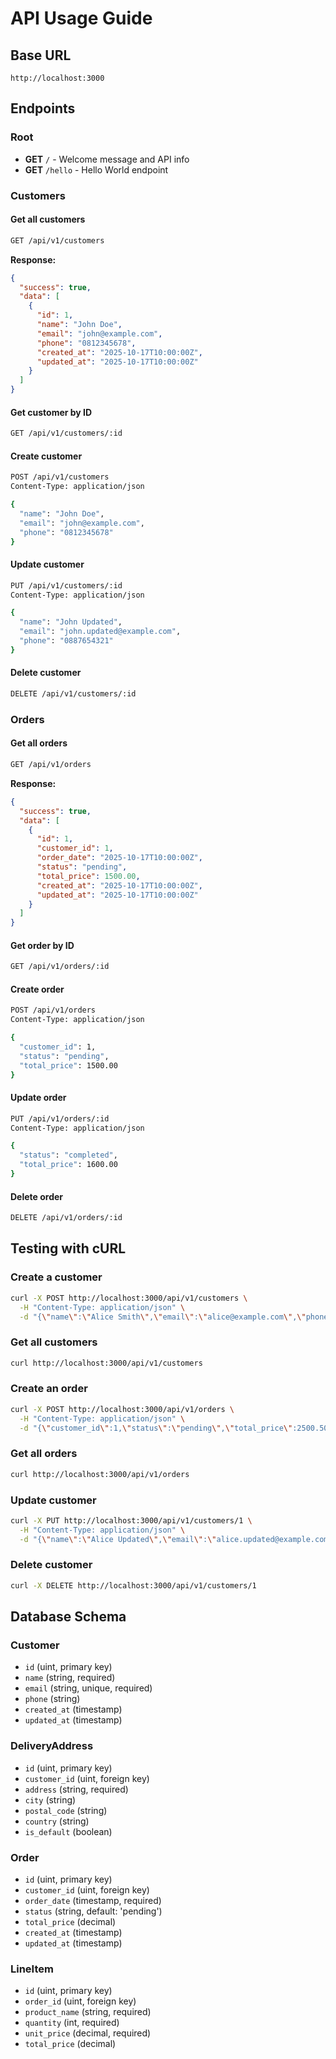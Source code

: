 # API Usage Guide

## Base URL
```
http://localhost:3000
```

## Endpoints

### Root
- **GET** `/` - Welcome message and API info
- **GET** `/hello` - Hello World endpoint

### Customers

#### Get all customers
```bash
GET /api/v1/customers
```

**Response:**
```json
{
  "success": true,
  "data": [
    {
      "id": 1,
      "name": "John Doe",
      "email": "john@example.com",
      "phone": "0812345678",
      "created_at": "2025-10-17T10:00:00Z",
      "updated_at": "2025-10-17T10:00:00Z"
    }
  ]
}
```

#### Get customer by ID
```bash
GET /api/v1/customers/:id
```

#### Create customer
```bash
POST /api/v1/customers
Content-Type: application/json

{
  "name": "John Doe",
  "email": "john@example.com",
  "phone": "0812345678"
}
```

#### Update customer
```bash
PUT /api/v1/customers/:id
Content-Type: application/json

{
  "name": "John Updated",
  "email": "john.updated@example.com",
  "phone": "0887654321"
}
```

#### Delete customer
```bash
DELETE /api/v1/customers/:id
```

### Orders

#### Get all orders
```bash
GET /api/v1/orders
```

**Response:**
```json
{
  "success": true,
  "data": [
    {
      "id": 1,
      "customer_id": 1,
      "order_date": "2025-10-17T10:00:00Z",
      "status": "pending",
      "total_price": 1500.00,
      "created_at": "2025-10-17T10:00:00Z",
      "updated_at": "2025-10-17T10:00:00Z"
    }
  ]
}
```

#### Get order by ID
```bash
GET /api/v1/orders/:id
```

#### Create order
```bash
POST /api/v1/orders
Content-Type: application/json

{
  "customer_id": 1,
  "status": "pending",
  "total_price": 1500.00
}
```

#### Update order
```bash
PUT /api/v1/orders/:id
Content-Type: application/json

{
  "status": "completed",
  "total_price": 1600.00
}
```

#### Delete order
```bash
DELETE /api/v1/orders/:id
```

## Testing with cURL

### Create a customer
```bash
curl -X POST http://localhost:3000/api/v1/customers \
  -H "Content-Type: application/json" \
  -d "{\"name\":\"Alice Smith\",\"email\":\"alice@example.com\",\"phone\":\"0891234567\"}"
```

### Get all customers
```bash
curl http://localhost:3000/api/v1/customers
```

### Create an order
```bash
curl -X POST http://localhost:3000/api/v1/orders \
  -H "Content-Type: application/json" \
  -d "{\"customer_id\":1,\"status\":\"pending\",\"total_price\":2500.50}"
```

### Get all orders
```bash
curl http://localhost:3000/api/v1/orders
```

### Update customer
```bash
curl -X PUT http://localhost:3000/api/v1/customers/1 \
  -H "Content-Type: application/json" \
  -d "{\"name\":\"Alice Updated\",\"email\":\"alice.updated@example.com\"}"
```

### Delete customer
```bash
curl -X DELETE http://localhost:3000/api/v1/customers/1
```

## Database Schema

### Customer
- `id` (uint, primary key)
- `name` (string, required)
- `email` (string, unique, required)
- `phone` (string)
- `created_at` (timestamp)
- `updated_at` (timestamp)

### DeliveryAddress
- `id` (uint, primary key)
- `customer_id` (uint, foreign key)
- `address` (string, required)
- `city` (string)
- `postal_code` (string)
- `country` (string)
- `is_default` (boolean)

### Order
- `id` (uint, primary key)
- `customer_id` (uint, foreign key)
- `order_date` (timestamp, required)
- `status` (string, default: 'pending')
- `total_price` (decimal)
- `created_at` (timestamp)
- `updated_at` (timestamp)

### LineItem
- `id` (uint, primary key)
- `order_id` (uint, foreign key)
- `product_name` (string, required)
- `quantity` (int, required)
- `unit_price` (decimal, required)
- `total_price` (decimal)
